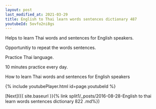 ```yaml
---
layout: post
last_modified_at: 2021-03-29
title: English to Thai learn words sentences dictionary 487 
youtubeId: 5ovfo2ni8gs
---
```

 
 
Helps to learn Thai words and sentences for English speakers.

Opportunitiy to repeat the words sentences. 

Practice Thai language. 
 
10 minutes practice every day. 
 
How to learn Thai words and sentences for English speakers 
 
{% include youtubePlayer.html id=page.youtubeId %}
 
 
[Next]({{ site.baseurl }}{% link  split1/_posts/2016-08-28-English to thai learn words sentences dictionary 822 .md%})
 
